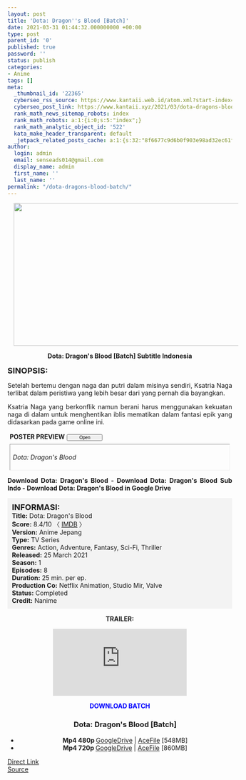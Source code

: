```yaml
---
layout: post
title: 'Dota: Dragon''s Blood [Batch]'
date: 2021-03-31 01:44:32.000000000 +00:00
type: post
parent_id: '0'
published: true
password: ''
status: publish
categories:
- Anime
tags: []
meta:
  _thumbnail_id: '22365'
  cyberseo_rss_source: https://www.kantaii.web.id/atom.xml?start-index=1&max-results=150
  cyberseo_post_link: https://www.kantaii.xyz/2021/03/dota-dragons-blood-batch.html
  rank_math_news_sitemap_robots: index
  rank_math_robots: a:1:{i:0;s:5:"index";}
  rank_math_analytic_object_id: '522'
  kata_make_header_transparent: default
  _jetpack_related_posts_cache: a:1:{s:32:"8f6677c9d6b0f903e98ad32ec61f8deb";a:2:{s:7:"expires";i:1663378730;s:7:"payload";a:0:{}}}
author:
  login: admin
  email: senseads014@gmail.com
  display_name: admin
  first_name: ''
  last_name: ''
permalink: "/dota-dragons-blood-batch/"
---
```

<div class="separator" style="clear: both; text-align: center;"><a href="https://1.bp.blogspot.com/-3dUclOKJTaY/YGPPfrXeCyI/AAAAAAAAD-8/ps6QERekgaEo4V1U5jl_k4vQeVA30kY0ACLcBGAsYHQ/s1243/Dota%2B-%2BDragon%2527s%2BBlood%2Bi.jpg" style="margin-left: 1em; margin-right: 1em;"><img border="0" data-original-height="622" data-original-width="1243" height="320" src="{{ site.baseurl }}/assets/2021/03/Dota%2B-%2BDragon%2527s%2BBlood%2Bi.jpg" width="640" /></a></div>
<p>
<div style="text-align: center;"><b>Dota: Dragon's Blood [Batch] Subtitle Indonesia</b></div>
<p><b><span style="font-size: large;">SINOPSIS:</span></b>
<div style="text-align: justify;">Setelah bertemu dengan naga dan putri dalam misinya sendiri, Ksatria Naga terlibat dalam peristiwa yang lebih besar dari yang pernah dia bayangkan.</p>
<p>Ksatria Naga yang berkonflik namun berani harus menggunakan kekuatan naga di dalam untuk menghentikan iblis mematikan dalam fantasi epik yang didasarkan pada game online ini.</p>
<p> <a name="more"></a>
<div>
<div style="margin: 5px;">
<div class="smallfont" style="margin-bottom: 2px;"><span style="font-weight: bold;">POSTER PREVIEW</span><input onclick="if (this.parentNode.parentNode.getElementsByTagName('div')[1].getElementsByTagName('div')[0].style.display != '') { this.parentNode.parentNode.getElementsByTagName('div')[1].getElementsByTagName('div')[0].style.display = ''; this.innerText = ''; this.value = ' Close..'; } else { this.parentNode.parentNode.getElementsByTagName('div')[1].getElementsByTagName('div')[0].style.display = 'none'; this.innerText = ''; this.value = ' Clik Here'; }" style="font-size: 10px; margin: 5px; padding: 0px; width: 80px;" type="button" value="Open" /></div>
<div class="alt2" style="border: 1px inset; margin: 0px; padding: 6px;">
<div style="display: none;">
<div class="separator" style="clear: both; text-align: center;"><a href="https://1.bp.blogspot.com/--DgGfZ6XPUQ/YGPPfGFMKgI/AAAAAAAAD-0/ElUQlfJuei8Wtd-LorM_k9fyyVD6stp0QCLcBGAsYHQ/s750/Dota%2B-%2BDragon%2527s%2BBlood%2Bg.png" style="margin-left: 1em; margin-right: 1em;"><img border="0" data-original-height="500" data-original-width="750" height="426" src="{{ site.baseurl }}/assets/2021/03/Dota%2B-%2BDragon%2527s%2BBlood%2Bg.png" width="640" /></a></div>
<p>
<div class="separator" style="clear: both; text-align: center;"><a href="https://1.bp.blogspot.com/-qY71kWqFqxw/YGPPecB3E1I/AAAAAAAAD-w/ujsdeMFv6s0FFmbG5FEaMDE3Z8fTe74KwCLcBGAsYHQ/s1280/Dota%2B-%2BDragon%2527s%2BBlood%2Bf.jpg" style="margin-left: 1em; margin-right: 1em;"><img border="0" data-original-height="720" data-original-width="1280" height="360" src="{{ site.baseurl }}/assets/2021/03/Dota%2B-%2BDragon%2527s%2BBlood%2Bf.jpg" width="640" /></a></div>
<p>
<div class="separator" style="clear: both; text-align: center;"><a href="https://1.bp.blogspot.com/-xCCwXymNvpg/YGPPeCoFqmI/AAAAAAAAD-s/JRjEzZ93pdswxMc504Xk8tO3-5WOOnQZQCLcBGAsYHQ/s1200/Dota%2B-%2BDragon%2527s%2BBlood%2Be.jpg" style="margin-left: 1em; margin-right: 1em;"><img border="0" data-original-height="1200" data-original-width="810" height="640" src="{{ site.baseurl }}/assets/2021/03/Dota%2B-%2BDragon%2527s%2BBlood%2Be.jpg" width="432" /></a></div>
<p>
<div class="separator" style="clear: both; text-align: center;"><a href="https://1.bp.blogspot.com/-m13ZfZTFSPM/YGPPeG3rDvI/AAAAAAAAD-o/JbtgwbkJFUgiAK8Tjw4piuGw9aku62UVQCLcBGAsYHQ/s1920/Dota%2B-%2BDragon%2527s%2BBlood%2Bd.jpg" style="margin-left: 1em; margin-right: 1em;"><img border="0" data-original-height="1920" data-original-width="1080" height="640" src="{{ site.baseurl }}/assets/2021/03/Dota%2B-%2BDragon%2527s%2BBlood%2Bd.jpg" width="360" /></a></div>
<p>
<div class="separator" style="clear: both; text-align: center;"><a href="https://1.bp.blogspot.com/-3nNnrYZ3qes/YGPPc_O_ckI/AAAAAAAAD-k/JwnE_gZ8k6wo6bRbaHRJ-DsmBw6mt_EGgCLcBGAsYHQ/s1200/Dota%2B-%2BDragon%2527s%2BBlood%2Bc.jpg" style="margin-left: 1em; margin-right: 1em;"><img border="0" data-original-height="1200" data-original-width="810" height="640" src="{{ site.baseurl }}/assets/2021/03/Dota%2B-%2BDragon%2527s%2BBlood%2Bc.jpg" width="432" /></a></div>
<p>
<div class="separator" style="clear: both; text-align: center;"><a href="https://1.bp.blogspot.com/-g_5ZDPbDT0s/YGPPc-XvAnI/AAAAAAAAD-g/eOkm_xoc_FwqdOnNT5NsBlKjJHYwE8I4ACLcBGAsYHQ/s1200/Dota%2B-%2BDragon%2527s%2BBlood%2Bb.jpg" style="margin-left: 1em; margin-right: 1em;"><img border="0" data-original-height="1200" data-original-width="810" height="640" src="{{ site.baseurl }}/assets/2021/03/Dota%2B-%2BDragon%2527s%2BBlood%2Bb.jpg" width="432" /></a></div>
<p>
<div class="separator" style="clear: both; text-align: center;"><a href="https://1.bp.blogspot.com/-8usO0LINRQ8/YGPPc3mQZQI/AAAAAAAAD-c/W2ecNW3We0kocpH01KR1INsdFAHTB3aMwCLcBGAsYHQ/s1200/Dota%2B-%2BDragon%2527s%2BBlood%2Ba.jpg" style="margin-left: 1em; margin-right: 1em;"><img border="0" data-original-height="1200" data-original-width="900" height="640" src="{{ site.baseurl }}/assets/2021/03/Dota%2B-%2BDragon%2527s%2BBlood%2Ba.jpg" width="480" /></a></div>
<p></div>
<p><em>Dota: Dragon's Blood</em></div>
</div>
</div>
<p><b>Download Dota: Dragon's Blood - Download Dota: Dragon's Blood Sub Indo - Download Dota: Dragon's Blood in Google Drive</b></div>
<p>
<div style="background-color: #f3f3f3; padding: 10px; text-align: left;"><b><span style="font-size: large;">INFORMASI:</span></b><br /><b>Title:</b> Dota: Dragon's Blood<br /><b>Score:</b> 8.4/10 〈 <a href="https://www.imdb.com/title/tt14069590/" target="_blank" rel="noopener">IMDB</a> 〉<br /><b>Version:</b> Anime Jepang<br /><b>Type:</b> TV Series<br /><b>Genres:</b> Action, Adventure, Fantasy, Sci-Fi, Thriller<br /><b>Released:</b> 25 March 2021<br /><b>Season:</b> 1<br /><b>Episodes:</b> 8<br /><b>Duration:</b> 25 min. per ep.<br /><b>Production Co:</b> Netflix Animation, Studio Mir, Valve<br /><b>Status:</b> Completed<br /><b>Credit:</b> Nanime</div>
<p>
<div style="text-align: center;"><b>TRAILER:</b></div>
<p>
<div style="text-align: center;">
<div class="videoyoutube">
<div class="video-responsive"><iframe allowfullscreen="1" class="embedded-video-large" frameborder="0" src="https://www.youtube.com/embed/dSWWs392_BA?rel=0"></iframe></div>
</div>
<p>
<div style="text-align: center;"><b><span style="color: blue;">DOWNLOAD BATCH</span></b></div>
<div class="dl">
<ul />
<h3 style="text-align: center;">Dota: Dragon's Blood [Batch]</h3>
<li style="text-align: center;"><b>Mp4 480p </b><a href="http://onsafelink.com/m/9k4IIjn" target="_blank" rel="noopener">GoogleDrive</a> | <a href="https://semawur.com/VHsjCFfZ" target="_blank" rel="noopener">AceFile</a> [548MB]</li>
<li style="text-align: center;"><b>Mp4 720p </b><a href="http://onsafelink.com/m/mekDlZ" target="_blank" rel="noopener">GoogleDrive</a> | <a href="https://semawur.com/0Ccv" target="_blank" rel="noopener">AceFile</a> [860MB]</li>
</div>
</div>
<link rel="stylesheet" href="https://cdnjs.cloudflare.com/ajax/libs/font-awesome/4.7.0/css/font-awesome.min.css" />
<div class="divbtn"> <a href="https://handymansurrender.com/fihup8buzv?key=94550f7ce39444073321dde3b8782f97" class="btn"><i class="fa fa-download"></i> Direct Link</a> <br /><a href="https://www.kantaii.xyz/2021/03/dota-dragons-blood-batch.html">Source</a> </div>
